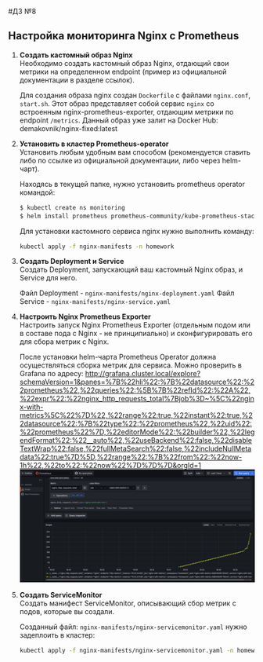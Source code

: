 #ДЗ №8
## Настройка мониторинга Nginx с Prometheus

1. **Создать кастомный образ Nginx**  
   Необходимо создать кастомный образ Nginx, отдающий свои метрики на определенном endpoint (пример из официальной документации в разделе ссылок).

   Для создания образа nginx создан `Dockerfile` с файлами `nginx.conf`, `start.sh`. Этот образ представляет собой сервис `nginx` со встроенным nginx-prometheus-exporter, отдающим метрики по endpoint `/metrics`. Данный образ уже залит на Docker Hub: demakovnik/nginx-fixed:latest 

2. **Установить в кластер Prometheus-operator**  
   Установить любым удобным вам способом (рекомендуется ставить либо по ссылке из официальной документации, либо через helm-чарт).

   Находясь в текущей папке, нужно установить prometheus operator командой:

   ```bash
   $ kubectl create ns monitoring
   $ helm install prometheus prometheus-community/kube-prometheus-stack -n monitoring -f values.yaml
   ```

   Для установки кастомного сервиса nginx нужно выполнить команду:
   ```bash
   kubectl apply -f nginx-manifests -n homework
   ```

3. **Создать Deployment и Service**  
   Создать Deployment, запускающий ваш кастомный Nginx образ, и Service для него.

   Файл Deployment - `nginx-manifests/nginx-deployment.yaml`
   Файл Service - `nginx-manifests/nginx-service.yaml`



4. **Настроить Nginx Prometheus Exporter**  
   Настроить запуск Nginx Prometheus Exporter (отдельным подом или в составе пода с Nginx - не принципиально) и сконфигурировать его для сбора метрик с Nginx.

   После установки helm-чарта Prometheus Operator должна осуществляться сборка метрик для сервиса. Можно проверить в Grafana по адресу: http://grafana.cluster.local/explore?schemaVersion=1&panes=%7B%22hli%22:%7B%22datasource%22:%22prometheus%22,%22queries%22:%5B%7B%22refId%22:%22A%22,%22expr%22:%22nginx_http_requests_total%7Bjob%3D~%5C%22nginx-with-metrics%5C%22%7D%22,%22range%22:true,%22instant%22:true,%22datasource%22:%7B%22type%22:%22prometheus%22,%22uid%22:%22prometheus%22%7D,%22editorMode%22:%22builder%22,%22legendFormat%22:%22__auto%22,%22useBackend%22:false,%22disableTextWrap%22:false,%22fullMetaSearch%22:false,%22includeNullMetadata%22:true%7D%5D,%22range%22:%7B%22from%22:%22now-1h%22,%22to%22:%22now%22%7D%7D%7D&orgId=1
   ![alt text](image.png)

5. **Создать ServiceMonitor**  
   Создать манифест ServiceMonitor, описывающий сбор метрик с подов, которые вы создали.
   
   Созданный файл: `nginx-manifests/nginx-servicemonitor.yaml` нужно задеплоить в кластер:
   ```bash
   kubectl apply -f nginx-manifests/nginx-servicemonitor.yaml -n homework
   ```